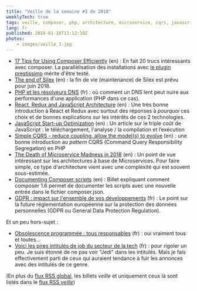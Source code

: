 ```yaml
---
title: "Veille de la semaine #3 de 2018"
weeklyTech: true
tags: veille, composer, php, architecture, microservice, cqrs, javascript, performances, react, redux, dns
lang: fr
published: 2018-01-18T11:12:10Z
photos:
    - images/veille_3.jpg
---
```

* [17 Tips for Using Composer Efficiently](https://blog.martinhujer.cz/17-tips-for-using-composer-efficiently/) (en)&nbsp;: En fait 20 trucs intéressants avec composer. La parallèlisation des installations avec [le plugin prestissimo](https://github.com/hirak/prestissimo) mérite d'être testé.
* [The end of Silex](http://symfony.com/blog/the-end-of-silex) (en)&nbsp;: la fin de vie (maintenance) de Silex est prévu pour juin 2018.
* [PHP et les résolveurs DNS](https://jolicode.com/blog/php-et-les-resolveurs-dns) (fr)&nbsp;: où comment un DNS lent peut nuire aux performances d'une application (PHP dans ce cas).
* [React, Redux and JavaScript Architecture](https://jrsinclair.com/articles/2018/react-redux-javascript-architecture/) (en)&nbsp;: Une très bonne introduction à React et Redux avec surtout des réponses à *pourquoi* ces choix et de bonnes explications sur les intérêts de ces 2 technologies.
* [JavaScript Start-up Optimization](https://developers.google.com/web/fundamentals/performance/optimizing-content-efficiency/javascript-startup-optimization/) (en)&nbsp;: Un article sur le triple coût de JavaScript : le téléchargement, l'analyse / la compilation et l’exécution
* [Simple CQRS - reduce coupling, allow the model(s) to evolve](https://matthiasnoback.nl/2018/01/simple-cqrs-reduce-coupling-allow-the-model-to-evolve/) (en)&nbsp;: une bonne introduction au *pattern* CQRS (Command Query Responsibility Segregation) en PHP
* [The Death of Microservice Madness in 2018](http://www.dwmkerr.com/the-death-of-microservice-madness-in-2018/) (en)&nbsp;: Un point de vue intéressant sur les architectures à base de Microservices. Pour faire simple, ce type d'architecture vient avec une complexité qui est souvent sous-estimée.
* [Documenting Composer scripts](http://raphaelstolt.blogspot.fr/2018/01/documenting-composer-scripts.html) (en)&nbsp;: Billet expliquant comment composer 1.6 permet de documenter les scripts avec une nouvelle entrée dans le fichier composer.json.
* [GDPR : impact sur l'ensemble de vos développements](https://wodric.com/gpdr-impact-sur-vos-developpements/) (fr)&nbsp;: Le point sur la future réglementation européenne sur la protection des données personnelles (GDPR ou General Data Protection Regulation).

Et un peu hors-sujet&nbsp;:

* [Obsolescence programmée : tous responsables](http://www.lutopik.com/article/obsolescence-programmee-tous-responsables) (fr)&nbsp;: oui vraiment tous et toutes...
* [Voici les pires intitulés de job du secteur de la tech](https://m.usbeketrica.com/article/recrutement-perle-rare-pas-besoin-ninja-ou-sorcier) (fr)&nbsp;: pour rigoler un peu. Je suis étonné de ne pas voir &quot;Jedi&quot; dans les intitulés. Mais je fais effectivement parti de ceux qui auraient tendance à fuir les annonces avec des intitulés de ce genre.

(En plus du [flux RSS global](/rss.xml), les billets *veille*
et uniquement ceux là sont listés dans le [flux RSS *veille*](/rss/veille.xml))
